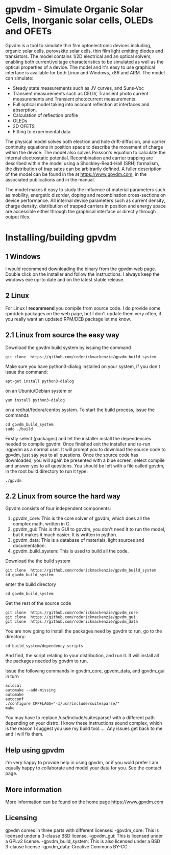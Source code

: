 gpvdm - Simulate Organic Solar Cells, Inorganic solar cells, OLEDs and OFETs
============================================================================

Gpvdm is a tool to simulate thin film optoelectronic devices including, organic solar cells, perovskite solar cells, thin film light emitting diodes and transistors.  The model contains 1/2D electrical and an optical 
solvers, enabling both current/voltage characteristics to be simulated as well 
as the optical properties of a device. The model and it's easy to use 
graphical interface is available for both Linux and Windows, x86 and ARM.
The model can simulate:

- Steady state measurements such as JV curves, and Suns-Voc
- Transient measurements such as CELIV, Transient photo current measurements and Transient photocurrent measurements.
- Full optical model taking into account reflection at interfaces and absorption.
- Calculation of reflection profile
- OLEDs
- 2D OFETS
- Fitting to experimental data

The physical model solves both electron and hole drift-diffusion, and carrier 
continuity equations in position space to describe the movement of charge 
within the device. The model also solves Poisson's equation to calculate the 
internal electrostatic potential. Recombination and carrier trapping are 
described within the model using a Shockley-Read-Hall (SRH) formalism, the 
distribution of trap sates can be arbitrarily defined. A fuller description of 
the model can be found in the at https://www.gpvdm.com, in the associated
publications  and in the manual.

The model makes it easy to study the influence of material parameters such as 
mobility, energetic disorder, doping and recombination cross-sections on device 
performance. All internal device parameters such as current density, charge 
density, distribution of trapped carriers in position and energy space are 
accessible either through the graphical interface or directly through output 
files. 

Installing/building gpvdm
==============

1 Windows
----------

I would recommend downloading the binary from the gpvdm web page.  Double click on the installer and follow the instructions.  I always keep the windows exe up-to date and on the latest stable release.

2 Linux
--------
For Linux I **recommend** you compile from source code.  I do provide some rpm/deb packages on the web page, but I don't update them very often, if you really want an updated RPM/DEB package let me know.

2.1 Linux from source the easy way
----------------------------------
Download the gpvdm build system by issuing the command 

~~~~
git clone  https://github.com/roderickmackenzie/gpvdm_build_system
~~~~

Make sure you have python3-dialog installed on your system, if you don't issue the command:
~~~~
apt-get install python3-dialog
~~~~
on an Ubuntu/Debian system or 
~~~~
yum install python3-dialog
~~~~
on a redhat/fedora/centos system.  To start the build process, issue the commands

~~~~
cd gpvdm_build_system
sudo ./build
~~~~

Firstly select (packages) and let the installer install the dependencies needed to compile gpvdm.  Once finished exit the installer and re-run ./gpvdm as a normal user.  It will prompt you to download the source code to gpvdm, just say yes to all questions.  Once the source code has downloaded, you will again be presented with a blue screen, select compile and answer yes to all questions.  You should be left with a file called gpvdm, in the root build directory to run it type:

~~~~
./gpvdm
~~~~

2.2 Linux from source the hard way
----------------------------------
Gpvdm consists of four independent components:
1. gpvdm_core: This is the core solver of gpvdm, which does all the complex math, written in C.
2. gpvdm_gui: This is the GUI to gpvdm, you don't need it to run the model, but it makes it much easier. It is written in python.
3. gpvdm_data: This is a database of materials, light sources and documentation.
4. gpvdm_build_system: This is used to build all the code.

Download the the build system
~~~~
git clone  https://github.com/roderickmackenzie/gpvdm_build_system
cd gpvdm_build_system
~~~~
enter the build directory
~~~~
cd gpvdm_build_system
~~~~
Get the rest of the source code
~~~~
git clone  https://github.com/roderickmackenzie/gpvdm_core
git clone  https://github.com/roderickmackenzie/gpvdm_gui
git clone  https://github.com/roderickmackenzie/gpvdm_data
~~~~

You are now going to install the packages need by gpvdm to run, go to the directory:
~~~~
cd build_system/dependency_scripts
~~~~

And find, the script relating to your distribution, and run it.  It will install all the packages needed by gpvdm to run.

Issue the following commands in gpvdm_core, gpvdm_data, and gpvdm_gui in turn

~~~~
aclocal
automake --add-missing
automake
autoconf
./configure CPPFLAGS="-I/usr/include/suitesparse/"
make
~~~~

You may have to replace /usr/include/suitesparse/ with a different path depending on your distro.  I know these instructions sound complex, which is the reason I suggest you use my build tool.....  Any issues get back to me and I will fix them.

Help using gpvdm
----------------
I'm very happy to provide help in using gpvdm, or if you wold prefer I am 
equally happy to collaborate and model your data for you. See the contact page.


More information
----------------
More information can be found on the home page https://www.gpvdm.com

Licensing
---------
gpvdm comes in three parts with different licenses:
-gpvdm_core: This is licensed under a 3-clause BSD license.
-gpvdm_gui: This is licensed under a GPLv2 license.
-gpvdm_build_system: This is also licensed under a BSD 3-clause license
-gpvdm_data: Creative Commons BY-CC.